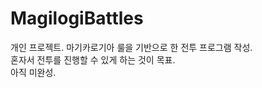 # MagilogiBattles
개인 프로젝트.
마기카로기아 룰을 기반으로 한 전투 프로그램 작성.   
혼자서 전투를 진행할 수 있게 하는 것이 목표.   
아직 미완성.   
